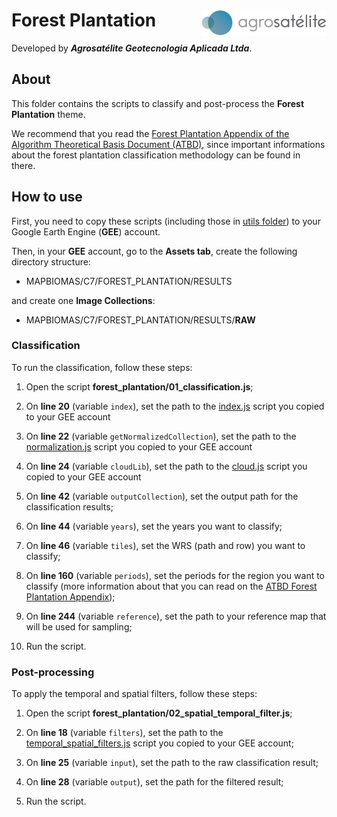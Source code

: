 <div>
    <img src='./assets/logo.png' height='auto' width='200' align='right'>
    <h1>Forest Plantation</h1>
</div>

Developed by ***Agrosatélite Geotecnologia Aplicada Ltda***.

## About

This folder contains the scripts to classify and post-process the **Forest Plantation** theme. 

We recommend that you read the [Forest Plantation Appendix of the Algorithm Theoretical Basis Document (ATBD)](https://mapbiomas.org/download-dos-atbds), since important informations about the forest plantation classification methodology can be found in there. 

## How to use

First, you need to copy these scripts (including those in [utils folder](./utils)) to your Google Earth Engine (**GEE**) account.

Then, in your **GEE** account, go to the **Assets tab**, create the following directory structure:

 - MAPBIOMAS/C7/FOREST_PLANTATION/RESULTS

and create one **Image Collections**:

 - MAPBIOMAS/C7/FOREST_PLANTATION/RESULTS/**RAW**

### Classification

To run the classification, follow these steps:

1. Open the script **forest_plantation/01_classification.js**;

2. On **line 20** (variable `index`), set the path to the [index.js](./utils/index.js) script you copied to your GEE account

3. On **line 22** (variable `getNormalizedCollection`), set the path to the [normalization.js](./utils/normalization.js) script you copied to your GEE account

4. On **line 24** (variable `cloudLib`), set the path to the [cloud.js](./utils/cloud.js) script you copied to your GEE account

5. On **line 42** (variable `outputCollection`), set the output path for the classification results;

6. On **line 44** (variable `years`), set the years you want to classify;
    
7. On **line 46** (variable `tiles`), set the WRS (path and row) you want to classify;
    
8. On **line 160** (variable `periods`), set the periods for the region you want to classify (more information about that you can read on the [ATBD Forest Plantation Appendix](https://mapbiomas.org/download-dos-atbds));
    
9. On **line 244** (variable `reference`), set the path to your reference map that will be used for sampling;
  
10. Run the script.

### Post-processing

To apply the temporal and spatial filters, follow these steps: 

1. Open the script **forest_plantation/02_spatial_temporal_filter.js**;

2. On **line 18** (variable `filters`), set the path to the [temporal_spatial_filters.js](../utils/temporal_spatial_filters.js) script you copied to your GEE account;

3. On **line 25** (variable `input`), set the path to the raw classification result;

4. On **line 28** (variable `output`), set the path for the filtered result;

5. Run the script.
